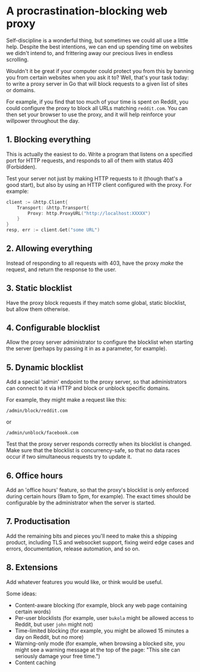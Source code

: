 # A procrastination-blocking web proxy

Self-discipline is a wonderful thing, but sometimes we could all use a little help. Despite the best intentions, we can end up spending time on websites we didn't intend to, and frittering away our precious lives in endless scrolling.

Wouldn't it be great if your computer could protect you from this by banning you from certain websites when you ask it to? Well, that's your task today: to write a proxy server in Go that will block requests to a given list of sites or domains.

For example, if you find that too much of your time is spent on Reddit, you could configure the proxy to block all URLs matching `reddit.com`. You can then set your browser to use the proxy, and it will help reinforce your willpower throughout the day.

## 1. Blocking everything

This is actually the easiest to do. Write a program that listens on a specified port for HTTP requests, and responds to all of them with status 403 (Forbidden).

Test your server not just by making HTTP requests to it (though that's a good start), but also by using an HTTP client configured with the proxy. For example:

```go
client := &http.Client{
    Transport: &http.Transport{
        Proxy: http.ProxyURL("http://localhost:XXXXX")
    }
}
resp, err := client.Get("some URL")
```

## 2. Allowing everything

Instead of responding to all requests with 403, have the proxy _make_ the request, and return the response to the user.

## 3. Static blocklist

Have the proxy block requests if they match some global, static blocklist, but allow them otherwise.

## 4. Configurable blocklist

Allow the proxy server administrator to configure the blocklist when starting the server (perhaps by passing it in as a parameter, for example).

## 5. Dynamic blocklist

Add a special 'admin' endpoint to the proxy server, so that administrators can connect to it via HTTP and block or unblock specific domains.

For example, they might make a request like this:

```
/admin/block/reddit.com
```

or

```
/admin/unblock/facebook.com
```

Test that the proxy server responds correctly when its blocklist is changed. Make sure that the blocklist is concurrency-safe, so that no data races occur if two simultaneous requests try to update it.

## 6. Office hours

Add an 'office hours' feature, so that the proxy's blocklist is only enforced during certain hours (9am to 5pm, for example). The exact times should be configurable by the administrator when the server is started.

## 7. Productisation

Add the remaining bits and pieces you'll need to make this a shipping product, including TLS and websocket support, fixing weird edge cases and errors, documentation, release automation, and so on.

## 8. Extensions

Add whatever features you would like, or think would be useful.

Some ideas:

* Content-aware blocking (for example, block any web page containing certain words)
* Per-user blocklists (for example, user `bukola` might be allowed access to Reddit, but user `john` might not)
* Time-limited blocking (for example, you might be allowed 15 minutes a day on Reddit, but no more)
* Warning-only mode (for example, when browsing a blocked site, you might see a warning message at the top of the page: "This site can seriously damage your free time.")
* Content caching
